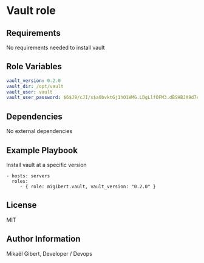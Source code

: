 Vault role
=========

Requirements
------------

No requirements needed to install vault 

Role Variables
--------------

```yaml
vault_version: 0.2.0
vault_dir: /opt/vault
vault_user: vault
vault_user_password: $6$J9/cJI/s$a0bvktGj1hO1WMG.LDgLlfOFM3.dBSHBJA9d7euRiOvw4TUGWF7Y2SgjqcET4OCjeOupVR9XFM9EqWYIPdFDG.
```

Dependencies
------------

No external dependencies

Example Playbook
----------------

Install vault at a specific version

    - hosts: servers
      roles:
         - { role: migibert.vault, vault_version: "0.2.0" }

License
-------

MIT

Author Information
------------------

Mikaël Gibert, Developer / Devops
